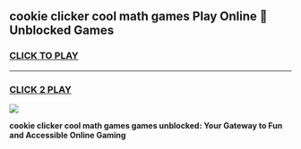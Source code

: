 
## cookie clicker cool math games Play Online 👋 Unblocked Games
<h3>
<a href="https://news.freeplayer.one?title=cookie_clicker_cool_math_games&ref=17CMG">CLICK TO PLAY</a></h3>
<hr>

<h3>
<a href="https://news.freeplayer.one?title=cookie_clicker_cool_math_games&ref=17CMG">CLICK 2 PLAY</a>
  
</h3>

<a href="https://news.freeplayer.one?title=cookie_clicker_cool_math_games&ref=17CMG/"><img src="https://clearcache.store/games.png"></a>


**cookie clicker cool math games games unblocked: Your Gateway to Fun and Accessible Online Gaming**
